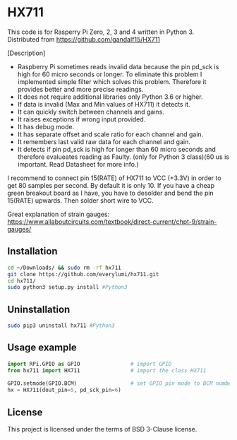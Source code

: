 # HX711

This code is for Rasperry Pi Zero, 2, 3 and 4 written in Python 3.  
Distributed from https://github.com/gandalf15/HX711

[Description]
- Raspberry Pi sometimes reads invalid data because the pin pd_sck is high for 60 micro seconds or longer. To eliminate this problem I implemented simple filter which solves this problem. Therefore it provides better and more precise readings.
- It does not require additional libraries only Python 3.6 or higher.
- If data is invalid (Max and Min values of HX711) it detects it.
- It can quickly switch between channels and gains.
- It raises exceptions if wrong input provided.
- It has debug mode.
- It has separate offset and scale ratio for each channel and gain.
- It remembers last valid raw data for each channel and gain.
- It detects if pin pd_sck is high for longer than 60 micro seconds and therefore evalueates reading as Faulty. (only for Python 3 class)(60 us is important. Read Datasheet for more info.)

I recommend to connect pin 15(RATE) of HX711 to VCC (+3.3V) in order to get 80 samples per second. By default it is only 10.
If you have a cheap green breakout board as I have, you have to desolder and bend the pin 15(RATE) upwards. Then solder short wire to VCC.

Great explanation of strain gauges: https://www.allaboutcircuits.com/textbook/direct-current/chpt-9/strain-gauges/


## Installation

```sh
cd ~/Downloads/ && sudo rm -rf hx711 
git clone https://github.com/everylumi/hx711.git
cd hx711/  
sudo python3 setup.py install #Python3  
```

## Uninstallation

```sh
sudo pip3 uninstall hx711 #Python3  
```


## Usage example

```python
import RPi.GPIO as GPIO                # import GPIO
from hx711 import HX711                # import the class HX711
      
GPIO.setmode(GPIO.BCM)                 # set GPIO pin mode to BCM numbering
hx = HX711(dout_pin=5, pd_sck_pin=6)
```    


## License

This project is licensed under the terms of BSD 3-Clause license.

